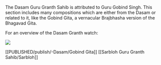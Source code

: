 The Dasam Guru Granth Sahib is attributed to Guru Gobind Singh. This section includes many compositions which are either from the Dasam or related to it, like the Gobind Gita, a vernacular Brajbhasha version of the Bhagavad Gita. 

For an overview of the Dasam Granth watch:

![](https://www.youtube.com/watch?v=8IZ7hBwvmsQ&t=)


[[PUBLISHED/publish/-Dasam/Gobind Gita]]
[[Sarbloh Guru Granth Sahib/Sarbloh]]
